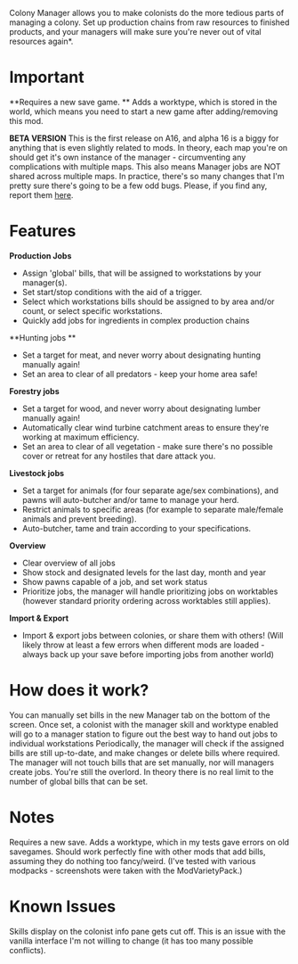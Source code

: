 Colony Manager allows you to make colonists do the more tedious parts of managing a colony. Set up production chains from raw resources to finished products, and your managers will make sure you're never out of vital resources again*. 

# Important
**Requires a new save game. **
Adds a worktype, which is stored in the world, which means you need to start a new game after adding/removing this mod. 

**BETA VERSION**
This is the first release on A16, and alpha 16 is a biggy for anything that is even slightly related to mods. In theory, each map you're on should get it's own instance of the manager - circumventing any complications with multiple maps. This also means Manager jobs are NOT shared across multiple maps. In practice, there's so many changes that I'm pretty sure there's going to be a few odd bugs. Please, if you find any, report them [here](https://github.com/{mod.git_user}/{mod.git_repo}/issues).

# Features
**Production Jobs**
- Assign 'global' bills, that will be assigned to workstations by your manager(s). 
- Set start/stop conditions with the aid of a trigger. 
- Select which workstations bills should be assigned to by area and/or count, or select specific workstations. 
- Quickly add jobs for ingredients in complex production chains 

**Hunting jobs **
- Set a target for meat, and never worry about designating hunting manually again! 
- Set an area to clear of all predators - keep your home area safe! 

**Forestry jobs**
- Set a target for wood, and never worry about designating lumber manually again! 
- Automatically clear wind turbine catchment areas to ensure they're working at maximum efficiency. 
- Set an area to clear of all vegetation - make sure there's no possible cover or retreat for any hostiles that dare attack you. 

**Livestock jobs**
- Set a target for animals (for four separate age/sex combinations), and pawns will auto-butcher and/or tame to manage your herd. 
- Restrict animals to specific areas (for example to separate male/female animals and prevent breeding). 
- Auto-butcher, tame and train according to your specifications. 

**Overview**
- Clear overview of all jobs 
- Show stock and designated levels for the last day, month and year 
- Show pawns capable of a job, and set work status 
- Prioritize jobs, the manager will handle prioritizing jobs on worktables (however standard priority ordering across worktables still applies). 

**Import & Export**
- Import & export jobs between colonies, or share them with others! (Will likely throw at least a few errors when different mods are loaded - always back up your save before importing jobs from another world) 

# How does it work?
You can manually set bills in the new Manager tab on the bottom of the screen. Once set, a colonist with the manager skill and worktype enabled will go to a manager station to figure out the best way to hand out jobs to individual workstations 
Periodically, the manager will check if the assigned bills are still up-to-date, and make changes or delete bills where required. The manager will not touch bills that are set manually, nor will managers create jobs. You're still the overlord. 
In theory there is no real limit to the number of global bills that can be set. 

# Notes
Requires a new save. Adds a worktype, which in my tests gave errors on old savegames. 
Should work perfectly fine with other mods that add bills, assuming they do nothing too fancy/weird. (I've tested with various modpacks - screenshots were taken with the ModVarietyPack.) 

# Known Issues
Skills display on the colonist info pane gets cut off. This is an issue with the vanilla interface I'm not willing to change (it has too many possible conflicts). 
